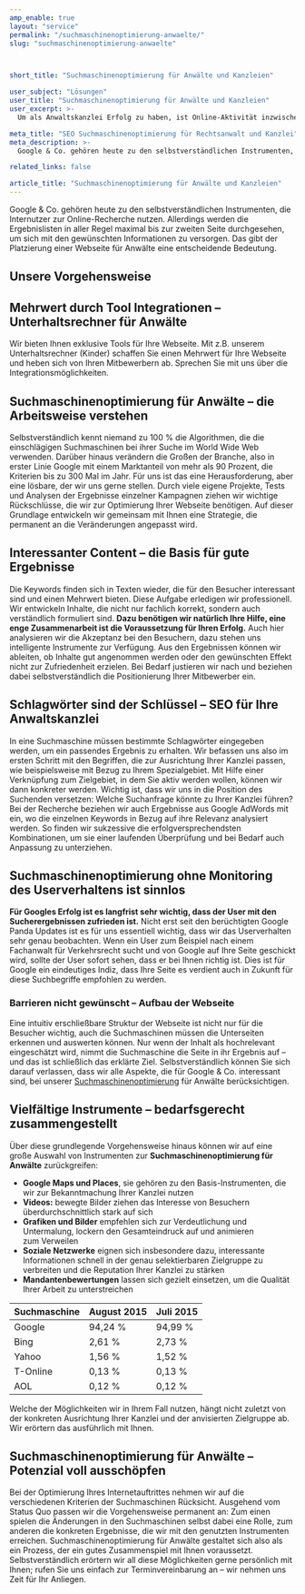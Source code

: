 ```yaml
---
amp_enable: true
layout: "service"
permalink: "/suchmaschinenoptimierung-anwaelte/"
slug: "suchmaschinenoptimierung-anwaelte"



short_title: "Suchmaschinenoptimierung für Anwälte und Kanzleien"

user_subject: "Lösungen"
user_title: "Suchmaschinenoptimierung für Anwälte und Kanzleien"
user_excerpt: >-
  Um als Anwaltskanzlei Erfolg zu haben, ist Online-Aktivität inzwischen nicht mehr zu umgehen. Essentieller Bestandteil ist dabei auch Suchmaschinenoptimierung (SEO), die dabei hilft, den richtigen Klientenkreis zu erreichen.

meta_title: "SEO Suchmaschinenoptimierung für Rechtsanwalt und Kanzlei"
meta_description: >-
  Google & Co. gehören heute zu den selbstverständlichen Instrumenten, die Internutzer zur Online-Recherche nutzen. Allerdings werden die Ergebnislisten in aller Regel maximal bis zur zweiten Seite durchgesehen, um sich mit den gewünschten Informationen zu versorgen. Das gibt der Platzierung einer Webseite für Anwälte eine entscheidende Bedeutung. Unsere Vorgehensweise Analyse & Strategie Konzeption & Entwicklung Erfolgsanalyse... Read more »

related_links: false

article_title: "Suchmaschinenoptimierung für Anwälte und Kanzleien"
---
```


Google & Co. gehören heute zu den selbstverständlichen Instrumenten, die Internutzer zur Online-Recherche nutzen. Allerdings werden die Ergebnislisten in aller Regel maximal bis zur zweiten Seite durchgesehen, um sich mit den gewünschten Informationen zu versorgen. Das gibt der Platzierung einer Webseite für Anwälte eine entscheidende Bedeutung.

## Unsere Vorgehensweise

## Mehrwert durch Tool Integrationen – Unterhaltsrechner für Anwälte

Wir bieten Ihnen exklusive Tools für Ihre Webseite. Mit z.B. unserem Unterhaltsrechner (Kinder) schaffen Sie einen Mehrwert für Ihre Webseite und heben sich von Ihren Mitbewerbern ab. Sprechen Sie mit uns über die Integrationsmöglichkeiten.

## Suchmaschinenoptimierung für Anwälte – die Arbeitsweise verstehen

Selbstverständlich kennt niemand zu 100 % die Algorithmen, die die einschlägigen Suchmaschinen bei ihrer Suche im World Wide Web verwenden. Darüber hinaus verändern die Großen der Branche, also in erster Linie Google mit einem Marktanteil von mehr als 90 Prozent, die Kriterien bis zu 300 Mal im Jahr. Für uns ist das eine Herausforderung, aber eine lösbare, der wir uns gerne stellen. Durch viele eigene Projekte, Tests und Analysen der Ergebnisse einzelner Kampagnen ziehen wir wichtige Rückschlüsse, die wir zur Optimierung Ihrer Webseite benötigen. Auf dieser Grundlage entwickeln wir gemeinsam mit Ihnen eine Strategie, die permanent an die Veränderungen angepasst wird.

## Interessanter Content – die Basis für gute Ergebnisse

Die Keywords finden sich in Texten wieder, die für den Besucher interessant sind und einen Mehrwert bieten. Diese Aufgabe erledigen wir professionell. Wir entwickeln Inhalte, die nicht nur fachlich korrekt, sondern auch verständlich formuliert sind. **Dazu benötigen wir natürlich Ihre Hilfe, eine enge Zusammenarbeit ist die Voraussetzung für Ihren Erfolg.** Auch hier analysieren wir die Akzeptanz bei den Besuchern, dazu stehen uns intelligente Instrumente zur Verfügung. Aus den Ergebnissen können wir ableiten, ob Inhalte gut angenommen werden oder den gewünschten Effekt nicht zur Zufriedenheit erzielen. Bei Bedarf justieren wir nach und beziehen dabei selbstverständlich die Positionierung Ihrer Mitbewerber ein.

## Schlagwörter sind der Schlüssel – SEO für Ihre Anwaltskanzlei

In eine Suchmaschine müssen bestimmte Schlagwörter eingegeben werden, um ein passendes Ergebnis zu erhalten. Wir befassen uns also im ersten Schritt mit den Begriffen, die zur Ausrichtung Ihrer Kanzlei passen, wie beispielsweise mit Bezug zu Ihrem Spezialgebiet. Mit Hilfe einer Verknüpfung zum Zielgebiet, in dem Sie aktiv werden wollen, können wir dann konkreter werden. Wichtig ist, dass wir uns in die Position des Suchenden versetzen: Welche Suchanfrage könnte zu Ihrer Kanzlei führen? Bei der Recherche beziehen wir auch Ergebnisse aus Google AdWords mit ein, wo die einzelnen Keywords in Bezug auf ihre Relevanz analysiert werden. So finden wir sukzessive die erfolgversprechendsten Kombinationen, um sie einer laufenden Überprüfung und bei Bedarf auch Anpassung zu unterziehen.

## Suchmaschinenoptimierung ohne Monitoring des Userverhaltens ist sinnlos

**Für Googles Erfolg ist es langfrist sehr wichtig, dass der User mit den Sucherergebnissen zufrieden ist.** Nicht erst seit den berüchtigten Google Panda Updates ist es für uns essentiell wichtig, dass wir das Userverhalten sehr genau beobachten. Wenn ein User zum Beispiel nach einem Fachanwalt für Verkehrsrecht sucht und von Google auf Ihre Seite geschickt wird, sollte der User sofort sehen, dass er bei Ihnen richtig ist. Dies ist für Google ein eindeutiges Indiz, dass Ihre Seite es verdient auch in Zukunft für diese Suchbegriffe empfohlen zu werden.

### Barrieren nicht gewünscht – Aufbau der Webseite

Eine intuitiv erschließbare Struktur der Webseite ist nicht nur für die Besucher wichtig, auch die Suchmaschinen müssen die Unterseiten erkennen und auswerten können. Nur wenn der Inhalt als hochrelevant eingeschätzt wird, nimmt die Suchmaschine die Seite in ihr Ergebnis auf – und das ist schließlich das erklärte Ziel. Selbstverständlich können Sie sich darauf verlassen, dass wir alle Aspekte, die für Google & Co. interessant sind, bei unserer [Suchmaschinenoptimierung](/suchmaschinenoptimierung/) für Anwälte berücksichtigen.

## Vielfältige Instrumente – bedarfsgerecht zusammengestellt

Über diese grundlegende Vorgehensweise hinaus können wir auf eine große Auswahl von Instrumenten zur **Suchmaschinenoptimierung für Anwälte** zurückgreifen:

*   **Google Maps und Places**, sie gehören zu den Basis-Instrumenten, die wir zur Bekanntmachung Ihrer Kanzlei nutzen
*   **Videos:** bewegte Bilder ziehen das Interesse von Besuchern überdurchschnittlich stark auf sich
*   **Grafiken und Bilder** empfehlen sich zur Verdeutlichung und Untermalung, lockern den Gesamteindruck auf und animieren zum Verweilen
*   **Soziale Netzwerke** eignen sich insbesondere dazu, interessante Informationen schnell in der genau selektierbaren Zielgruppe zu verbreiten und die Reputation Ihrer Kanzlei zu stärken
*   **Mandantenbewertungen** lassen sich gezielt einsetzen, um die Qualität Ihrer Arbeit zu unterstreichen

| Suchmaschine | August 2015 | Juli 2015 |
| :--- | :--- | :--- |
| Google | 94,24 % | 94,99 % |
| Bing | 2,61 % | 2,73 % |
| Yahoo | 1,56 % | 1,52 % |
| T-Online | 0,13 % | 0,13 % |
| AOL | 0,12 % | 0,12 % |

Welche der Möglichkeiten wir in Ihrem Fall nutzen, hängt nicht zuletzt von der konkreten Ausrichtung Ihrer Kanzlei und der anvisierten Zielgruppe ab. Wir erörtern das ausführlich mit Ihnen.

## Suchmaschinenoptimierung für Anwälte – Potenzial voll ausschöpfen

Bei der Optimierung Ihres Internetauftrittes nehmen wir auf die verschiedenen Kriterien der Suchmaschinen Rücksicht. Ausgehend vom Status Quo passen wir die Vorgehensweise permanent an: Zum einen spielen die Änderungen in den Suchmaschinen selbst dabei eine Rolle, zum anderen die konkreten Ergebnisse, die wir mit den genutzten Instrumenten erreichen. Suchmaschinenoptimierung für Anwälte gestaltet sich also als ein Prozess, der ein gutes Zusammenspiel mit Ihnen voraussetzt. Selbstverständlich erörtern wir all diese Möglichkeiten gerne persönlich mit Ihnen; rufen Sie uns einfach zur Terminvereinbarung an – wir nehmen uns Zeit für Ihr Anliegen.
